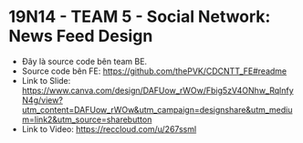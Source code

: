 # 19N14 - TEAM 5 - Social Network: News Feed Design

- Đây là source code bên team BE.
- Source code bên FE: https://github.com/thePVK/CDCNTT_FE#readme
- Link to Slide: https://www.canva.com/design/DAFUow_rWOw/Fbig5zV4ONhw_RqlnfyN4g/view?utm_content=DAFUow_rWOw&utm_campaign=designshare&utm_medium=link2&utm_source=sharebutton
- Link to Video: https://reccloud.com/u/267ssml

